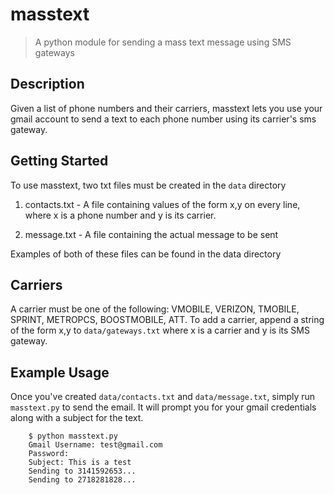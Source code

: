 # masstext
> A python module for sending a mass text message using SMS gateways

## Description

Given a list of phone numbers and their carriers, masstext lets you use
your gmail account to send a text to each phone number using its carrier's sms
gateway.

## Getting Started

To use masstext, two txt files must be created in the ```data``` directory

1. contacts.txt - A file containing values of the form x,y on every line, where x
                  is a phone number and y is its carrier.

2. message.txt - A file containing the actual message to be sent

Examples of both of these files can be found in the data directory

## Carriers

A carrier must be one of the following: VMOBILE, VERIZON, TMOBILE, SPRINT, METROPCS, BOOSTMOBILE, ATT. 
To add a carrier, append a string of the form x,y to ```data/gateways.txt``` where x is a carrier and y is its SMS gateway. 

## Example Usage

Once you've created ```data/contacts.txt``` and ```data/message.txt```, simply
run ```masstext.py``` to send the email. It will prompt you for your gmail
credentials along with a subject for the text.
```
    $ python masstext.py
    Gmail Username: test@gmail.com
    Password: 
    Subject: This is a test
    Sending to 3141592653...
    Sending to 2718281828...
```
